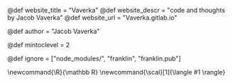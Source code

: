 <!--
Add here global page variables to use throughout your
website.
The website_* must be defined for the RSS to work
-->
@def website_title = "Vaverka"
@def website_descr = "code and thoughts by Jacob Vaverka"
@def website_url   = "Vaverka.gitlab.io"

@def author = "Jacob Vaverka"

@def mintoclevel = 2

<!--
Add here files or directories that should be ignored by Franklin, otherwise
these files might be copied and, if markdown, processed by Franklin which
you might not want. Indicate directories by ending the name with a `/`.
-->
@def ignore = ["node_modules/", "franklin", "franklin.pub"]

<!--
Add here global latex commands to use throughout your
pages. It can be math commands but does not need to be.
For instance:
* \newcommand{\phrase}{This is a long phrase to copy.}
-->
\newcommand{\R}{\mathbb R}
\newcommand{\scal}[1]{\langle #1 \rangle}
